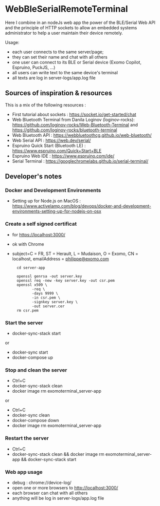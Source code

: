 # WebBleSerialRemoteTerminal

Here I combine in an nodeJs web app the power of the BLE/Serial Web API and the principle of HTTP sockets to allow an embedded systems administrator to help a user maintain their device remotely.

Usage:

- each user connects to the same server/page;
- they can set their name and chat with all others
- one user can connect to its BLE or Serial device (Exomo Copilot, Espruino, PuckJS, ...)
- all users can write text to the same device's terminal
- all texts are log in server-logs/app.log file

## Sources of inspiration & resources

This is a mix of the following resources :

- First tutorial about sockets : <https://socket.io/get-started/chat>
- Web Bluetooth Terminal from Danila Loginov (loginov-rocks): <https://github.com/loginov-rocks/Web-Bluetooth-Terminal> and <https://github.com/loginov-rocks/bluetooth-terminal>
- Web Bluetooth API : <https://webbluetoothcg.github.io/web-bluetooth/>
- Web Serial API : <https://web.dev/serial/>
- Espruino Quick Start (Bluetooth LE) : <https://www.espruino.com/Quick+Start+BLE>
- Espruino Web IDE : <https://www.espruino.com/ide/>
- Serial Terminal : <https://googlechromelabs.github.io/serial-terminal/>

## Developer's notes

### Docker and Development Environments

- Setting up for Node.js on MacOS : <https://www.activelamp.com/blog/devops/docker-and-development-environments-setting-up-for-nodejs-on-osx>

### Create a self signed certificat

- for <https://localhost:3000/>
- ok with Chrome
- subject=C = FR, ST = Herault, L = Mudaison, O = Exomo, CN = localhost, emailAddress = philippe@exomo.com

        cd server-app

        openssl genrsa -out server.key
        openssl req -new -key server.key -out csr.pem
        openssl x509 \
               -req \
               -days 9999 \
               -in csr.pem \
               -signkey server.key \
               -out server.cer
        rm csr.pem

### Start the server

- docker-sync-stack start

or

- docker-sync start
- docker-compose up

### Stop and clean the server

- Ctrl+C
- docker-sync-stack clean
- docker image rm exomoterminal_server-app

or

- Ctrl+C
- docker-sync clean
- docker-compose down
- docker image rm exomoterminal_server-app

### Restart the server

- Ctrl+C
- docker-sync-stack clean && docker image rm exomoterminal_server-app && docker-sync-stack start

### Web app usage

- debug : chrome://device-log/
- open one or more browsers to <http://localhost:3000/>
- each browser can chat with all others
- anything will be log in server-logs/app.log file
